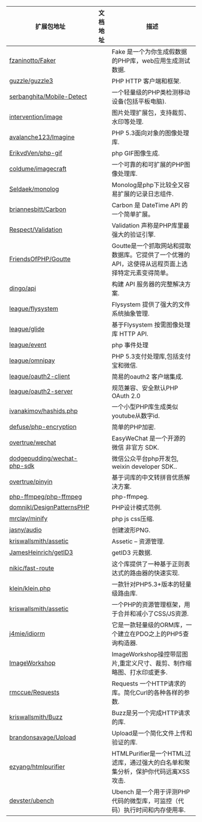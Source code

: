 
| 扩展包地址 | 文档地址 | 描述 |
|---|---|---|
| [fzaninotto/Faker](https://github.com/fzaninotto/Faker) | | Fake 是一个为你生成假数据的PHP库，web应用生成测试数据. |
| [guzzle/guzzle3](https://github.com/guzzle/guzzle) | | PHP HTTP 客户端和框架. |
| [serbanghita/Mobile-Detect](https://github.com/serbanghita/Mobile-Detect) | | 一个轻量级的PHP类检测移动设备(包括平板电脑). |
| [intervention/image](https://github.com/Intervention/image) | | 图片处理扩展包，支持裁剪、水印等处理. |
| [avalanche123/Imagine](https://github.com/avalanche123/Imagine) | | PHP 5.3面向对象的图像处理库. |
| [ErikvdVen/php-gif](https://github.com/ErikvdVen/php-gif) | | php GIF图像生成. |
| [coldume/imagecraft](https://github.com/coldume/imagecraft) | | 一个可靠的和可扩展的PHP图像处理库. |
| [Seldaek/monolog](https://github.com/Seldaek/monolog) | | Monolog是php下比较全又容易扩展的记录日志组件. |
| [briannesbitt/Carbon](https://github.com/briannesbitt/Carbon) | | Carbon 是 DateTime API 的一个简单扩展。 |
| [Respect/Validation](https://github.com/Respect/Validation) | | Validation 声称是PHP库里最强大的验证引擎. |
| [FriendsOfPHP/Goutte](https://github.com/FriendsOfPHP/Goutte) | | Goutte是一个抓取网站和提取数据库。它提供了一个优雅的API，这使得从远程页面上选择特定元素变得简单。 |
| [dingo/api](https://github.com/Intervention/image) | | 构建 API 服务器的完整解决方案. |
| [league/flysystem](http://flysystem.thephpleague.com) | | Flysystem 提供了强大的文件系统抽象管理. |
| [league/glide](https://github.com/thephpleague/glide) | | 基于Flysystem 按需图像处理库 HTTP API. |
| [league/event](https://github.com/thephpleague/event) | | php 事件处理 |
| [league/omnipay](https://github.com/thephpleague/omnipay) | | PHP 5.3支付处理库,包括支付宝和微信. |
| [league/oauth2-client](https://github.com/thephpleague/oauth2-client) | | 简易的oauth2 客户端集成. |
| [league/oauth2-server](https://github.com/thephpleague/oauth2-server) | | 规范兼容、安全默认PHP OAuth 2.0 |
| [ivanakimov/hashids.php](https://github.com/ivanakimov/hashids.php) | | 一个小型PHP库生成类似youtube从数字id. |
| [defuse/php-encryption](https://github.com/defuse/php-encryption) | | 简单的PHP加密. |
| [overtrue/wechat](https://github.com/overtrue/wechat) | | EasyWeChat 是一个开源的 微信 非官方 SDK. |
| [dodgepudding/wechat-php-sdk](https://github.com/dodgepudding/wechat-php-sdk) | | 微信公众平台php开发包, weixin developer SDK.. |
| [overtrue/pinyin](https://github.com/overtrue/pinyin) | | 基于词库的中文转拼音优质解决方案. |
| [php-ffmpeg/php-ffmpeg](https://github.com/PHP-FFMpeg/PHP-FFMpeg) | | php-ffmpeg. |
| [domnikl/DesignPatternsPHP](https://github.com/domnikl/DesignPatternsPHP) | | PHP设计模式范例. |
| [mrclay/minify](https://github.com/mrclay/minify) | | php js css压缩. |
| [jasny/audio](https://github.com/jasny/audio) | | 创建波形PNG. |
| [kriswallsmith/assetic](https://github.com/kriswallsmith/assetic) | | Assetic – 资源管理. |
| [JamesHeinrich/getID3](https://github.com/JamesHeinrich/getID3) | | getID3 元数据. |
| [nikic/fast-route](https://github.com/nikic/FastRoute) | |这个库提供了一种基于正则表达式的路由器的快速实现. |
| [klein/klein.php](https://github.com/klein/klein.php) | | 一款针对PHP5.3+版本的轻量级路由库. |
| [kriswallsmith/assetic](https://github.com/kriswallsmith/assetic) | | 一个PHP的资源管理框架，用于合并和减小了CSS/JS资源. |
| [j4mie/idiorm](https://github.com/j4mie/idiorm) | | 它是一款轻量级的ORM库，一个建立在PDO之上的PHP5查询构造器. |
| [ImageWorkshop](https://github.com/Sybio/ImageWorkshop) | | ImageWorkshop操控带层图片,重定义尺寸、裁剪、制作缩略图、打水印或更多. |
| [rmccue/Requests](https://github.com/rmccue/Requests) | | Requests 一个HTTP请求的库。简化Curl的各种各样的参数. |
| [kriswallsmith/Buzz](https://github.com/kriswallsmith/Buzz) | | Buzz是另一个完成HTTP请求的库. |
| [brandonsavage/Upload](https://github.com/brandonsavage/Upload) | | Upload是一个简化文件上传和验证的库. |
| [ezyang/htmlpurifier](https://github.com/ezyang/htmlpurifier) | | HTMLPurifier是一个HTML过滤库，通过强大的白名单和聚集分析，保护你代码远离XSS攻击. |
| [devster/ubench](https://github.com/devster/ubench) | | Ubench 是一个用于评测PHP代码的微型库，可监控（代码）执行时间和内存使用率. |






